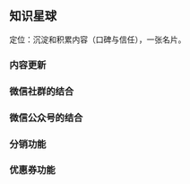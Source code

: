 ## 知识星球
定位：沉淀和积累内容（口碑与信任），一张名片。

### 内容更新

### 微信社群的结合

### 微信公众号的结合

### 分销功能

### 优惠券功能


<!--stackedit_data:
eyJoaXN0b3J5IjpbNzkwMDE4NjMzLDc0ODI2MzM3NSwtMjA4OD
c0NjYxMl19
-->